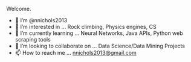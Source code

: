 Welcome.

- 👋 I’m @nnichols2013
- 👀 I’m interested in ... Rock climbing, Physics engines, CS
- 🌱 I’m currently learning ... Neural Networks, Java APIs, Python web scraping tools
- 💞️ I’m looking to collaborate on ... Data Science/Data Mining Projects
- 📫 How to reach me ... nnichols2013@gmail.com

<!---
nnichols2013/nnichols2013 is a ✨ special ✨ repository because its `README.md` (this file) appears on your GitHub profile.
You can click the Preview link to take a look at your changes.
--->
